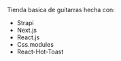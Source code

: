 Tienda basica de guitarras hecha con:

- Strapi
- Next.js
- React.js 
- Css.modules
- React-Hot-Toast
